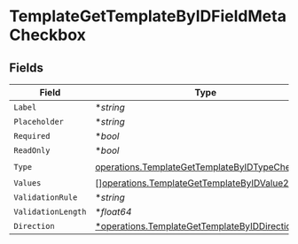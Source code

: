 # TemplateGetTemplateByIDFieldMetaCheckbox


## Fields

| Field                                                                                                            | Type                                                                                                             | Required                                                                                                         | Description                                                                                                      |
| ---------------------------------------------------------------------------------------------------------------- | ---------------------------------------------------------------------------------------------------------------- | ---------------------------------------------------------------------------------------------------------------- | ---------------------------------------------------------------------------------------------------------------- |
| `Label`                                                                                                          | **string*                                                                                                        | :heavy_minus_sign:                                                                                               | N/A                                                                                                              |
| `Placeholder`                                                                                                    | **string*                                                                                                        | :heavy_minus_sign:                                                                                               | N/A                                                                                                              |
| `Required`                                                                                                       | **bool*                                                                                                          | :heavy_minus_sign:                                                                                               | N/A                                                                                                              |
| `ReadOnly`                                                                                                       | **bool*                                                                                                          | :heavy_minus_sign:                                                                                               | N/A                                                                                                              |
| `Type`                                                                                                           | [operations.TemplateGetTemplateByIDTypeCheckbox](../../models/operations/templategettemplatebyidtypecheckbox.md) | :heavy_check_mark:                                                                                               | N/A                                                                                                              |
| `Values`                                                                                                         | [][operations.TemplateGetTemplateByIDValue2](../../models/operations/templategettemplatebyidvalue2.md)           | :heavy_minus_sign:                                                                                               | N/A                                                                                                              |
| `ValidationRule`                                                                                                 | **string*                                                                                                        | :heavy_minus_sign:                                                                                               | N/A                                                                                                              |
| `ValidationLength`                                                                                               | **float64*                                                                                                       | :heavy_minus_sign:                                                                                               | N/A                                                                                                              |
| `Direction`                                                                                                      | [*operations.TemplateGetTemplateByIDDirection](../../models/operations/templategettemplatebyiddirection.md)      | :heavy_minus_sign:                                                                                               | N/A                                                                                                              |